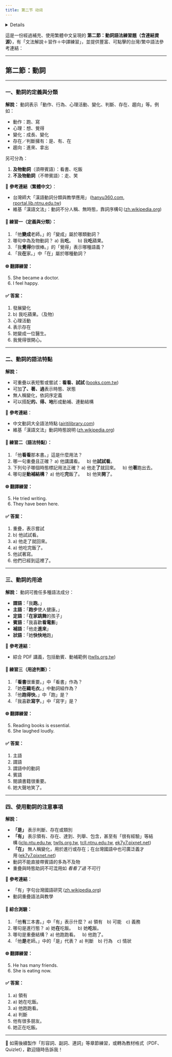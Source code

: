 ```yaml
---
title: 第二节 动词
---
```


<details>

```md

# 第二节 动词

## 一，动词的定义和种类

### （一）

- 表示动作的
- 表示行为的
- 表示心理活动的
- 表示发展变化的
- 表示判断，领有，存在的
- 表示趋向的

### （二）

1. 及物动词
2. 不及物动词

## 二，动词的语法特点

## 三，动词的用途

### （一）做谓语

### （二）做主语

### （三）做定语

### （四）做宾语

### （五）做补语

### （六）做状语

## 四，使用动词时需要注意的几个问题

### （一）是

1. 表示判断
2. 表示存在
3. 表示类别

### （二）有

1. 表示领有
2. 表示存在
3. 表示列举
4. 表示包含
5. 表示达到（某个数量）
6. สามารถใช้ร่วมกับคำนามบางคำ ประกอบเป็นวลีที่มีลักษณะคำคุณศัพท์ สื่อความหมายว่าในด้านนั้นๆมีระดับค่อนข้างสูง
   - 很有经验
   - 很有知识
7. บอกความไม่เจาะจง
8. การเปรียบเทียบ

### （三）在

1. 表示存在
2. 表示位置，处所

### （四）关于动词和宾语

### （五）ประเภท "หยุด เริ่มต้น วินิจฉัย"

### （六）~的，~地

### （七）แสคงความรู้สึกนึกคิดสามารถใช้คำกริยาวิเศษแสดงระดับขยายได้

### （八）关于动词重叠

1. รูปแบบการซ้ำคำและการออกเสียง
2. คำกริยาที่ซ้ำคำได้ และไม่ได้
3. ความหมายเพิ่มของคำกริยาซ้ำคำ
4. ข้อควรระวัง
   1. ซ้ำคำแค่เพียงคำกริยาเท่านั้น บทกรรมซ้ำคำไม่ได้
   2. 一
   3. 了

```
</details>

這是一份經過補充、使用繁體中文呈現的 **第二節：動詞語法練習題（含連結資源）**，有「文法解說＋習作＋中譯練習」，並提供豐富、可點擊的台灣/繁中語法參考連結：

---

## 第二節：動詞

---

### 一、動詞的定義與分類

**解說：**
動詞表示「動作、行為、心理活動、變化、判斷、存在、趨向」等。例如：

* 動作：跑、寫
* 心理：想、覺得
* 變化：成長、變化
* 存在／判斷擁有：是、有、在
* 趨向：進來、拿出

另可分為：

1. **及物動詞**（須帶賓語）：看書、吃飯
2. **不及物動詞**（不帶賓語）：走、笑

📘 **參考連結（繁體中文）**：

* 台灣師大「漢語動詞分類與教學應用」 ([hanyu360.com][1], [rportal.lib.ntnu.edu.tw][2])
* 維基「漢語文法」：動詞不分人稱、無時態，靠詞序構句 ([zh.wikipedia.org][3])

#### 📝 練習一（定義與分類）：

1. 「他**變成**老師。」的「變成」屬於哪類動詞？
2. 哪句中為及物動詞？
   a) 我**吃**。 b) 我**吃**蘋果。
3. 「我**覺得**你很棒。」的「覺得」表示哪種語義？
4. 「我**在**家。」中「在」屬於哪種動詞？

#### 🌐 翻譯練習：

5. She became a doctor.
6. I feel happy.

#### ✅ 答案：

1. 發展變化
2. b) 我吃蘋果。（及物）
3. 心理活動
4. 表示存在
5. 她變成一位醫生。
6. 我覺得很開心。

---

### 二、動詞的語法特點

**解說：**

* 可重疊以表短暫或嘗試：**看看、試試** ([books.com.tw][4])
* 可加**了、著、過**表示時態、狀態
* 無人稱變化，依詞序定義
* 可以搭配**的、得、地**形成動補、連動結構

📘 **參考連結**：

* 中文動詞大全語法特點 ([airitilibrary.com][5])
* 維基「漢語文法」動詞時態說明 ([zh.wikipedia.org][3])

#### 📝 練習二（語法特點）：

1. 「他**看看**那本書。」這是什麼用法？
2. 哪一句重疊且正確？
   a) 他講講看。 b) 他**試試看**。
3. 下列句子哪個時態標記用法正確？
   a) 他走**了**就回來。 b) 他**著**跑出去。
4. 哪句是**動補結構**？
   a) 他吃**完**飯了。 b) 他笑**開**了。

#### 🌐 翻譯練習：

5. He tried writing.
6. They have been here.

#### ✅ 答案：

1. 重疊，表示嘗試
2. b) 他試試看。
3. a) 他走了就回來。
4. a) 他吃完飯了。
5. 他試著寫。
6. 他們已經到這裡了。

---

### 三、動詞的用途

**解說：**
動詞可擔任多種語法成分：

* **謂語**：「我**跑**。」
* **主語**：「**跑步**使人健康。」
* **定語**：「**在家跳舞**的孩子」
* **賓語**：「我喜歡**看電影**」
* **補語**：「他走**進來**」
* **狀語**：「她**快快地**跑」

📘 **參考連結**：

* 綜合 PDF 講義，包括動賓、動補範例 ([twlls.org.tw][6])

#### 📝 練習三（用途判斷）：

1. 「**看書**很重要。」中「看書」作為？
2. 「她**在織毛衣**。」中動詞組作為？
3. 「他**跑得快**。」中「跑」是？
4. 「我喜歡**寫字**。」中「寫字」是？

#### 🌐 翻譯練習：

5. Reading books is essential.
6. She laughed loudly.

#### ✅ 答案：

1. 主語
2. 謂語
3. 謂語中的動詞
4. 賓語
5. 閱讀書籍很重要。
6. 她大聲地笑了。

---

### 四、使用動詞的注意事項

**解說：**

* **「是」** 表示判斷、存在或類別
* **「有」** 表示領有、存在、達到、列舉、包含，甚至有「很有經驗」等結構 ([iclp.ntu.edu.tw][7], [twlls.org.tw][6], [tcll.ntnu.edu.tw][8], [ek7y7.pixnet.net][9])
* **「在」** 無人稱變化，用於進行或存在；在台灣國語中也可廣泛義才用 ([ek7y7.pixnet.net][9])
* 動詞不能直接帶賓語的多為不及物
* 重疊與時態助詞不可混用如 *看看了過* 不可行

📘 **參考連結**：

* 「有」字句台灣國語研究 ([zh.wikipedia.org][10])
* 動詞重疊語法與教學

#### 📝 綜合測驗：

1. 「他**有**三本書。」中「有」表示什麼？
   a) 領有 b) 可能 c) 義務
2. 哪句是進行態？
   a) 她**在**吃飯。 b) 她**吃**飯。
3. 哪句是重疊結構？
   a) 他跑跑看。 b) 他跑了。
4. 「他**是**老師。」中的「是」代表？
   a) 判斷 b) 行為 c) 情狀

#### 🌐 翻譯練習：

5. He has many friends.
6. She is eating now.

#### ✅ 答案：

1. a) 領有
2. a) 她在吃飯。
3. a) 他跑跑看。
4. a) 判斷
5. 他有很多朋友。
6. 她正在吃飯。

---

🎯 如需後續製作「形容詞、副詞、連詞」等章節練習，或轉為教材格式（PDF、Quizlet），歡迎隨時告訴我！

[1]: https://hanyu360.com/portfolio-item/%E2%85%A06-cxbx/?utm_source=chatgpt.com "Ⅰ6. Analysis of part of speech - Chinese360"
[2]: https://rportal.lib.ntnu.edu.tw/bitstreams/a7fb5450-0d60-4c88-b247-e6d66762cf1d/download?utm_source=chatgpt.com "[PDF] 漢語動詞分類的句法搭配與教學應用"
[3]: https://zh.wikipedia.org/zh-hant/%E6%B1%89%E8%AF%AD%E8%AF%AD%E6%B3%95?utm_source=chatgpt.com "漢語文法- 維基百科，自由的百科全書"
[4]: https://www.books.com.tw/products/CN11973721?srsltid=AfmBOorkAuQbba6Kauie_78MJJ7XIyZlYiUhd8ihsbhQOOFlFfvqsEw6&utm_source=chatgpt.com "博客來-動詞重疊與相關格式"
[5]: https://www.airitilibrary.com/Article/Detail?DocID=05779170-200912-201202170009-201202170009-67-113&utm_source=chatgpt.com "漢語動詞與形容詞重疊式之量性對比分析 - 華藝線上圖書館"
[6]: https://www.twlls.org.tw/Attachment/Journal/8.1-5.pdf?utm_source=chatgpt.com "[PDF] 及物輕動詞為分段主要語： 鄒語、台灣華語及閩南語的例證*"
[7]: https://iclp.ntu.edu.tw/upload/download_files/a661b352354b1ea69d507f5b5aa53475.pdf?utm_source=chatgpt.com "[PDF] 漢語動詞分類的句法搭配與教學應用"
[8]: https://www.tcll.ntnu.edu.tw/twnica/downloadfile.php?issue_id=19&paper_id=119&periodicalsPage=2&utm_source=chatgpt.com "[PDF] 台、華語語言接觸下的「有」字句 - 臺灣語文學系"
[9]: https://ek7y7.pixnet.net/blog/post/229333109?utm_source=chatgpt.com "台灣國語的特色-詞彙與句法(引用)"
[10]: https://zh.wikipedia.org/wiki/%E8%87%BA%E7%81%A3%E5%8F%B0%E8%AA%9E%E7%BE%85%E9%A6%AC%E5%AD%97%E6%8B%BC%E9%9F%B3%E6%96%B9%E6%A1%88?utm_source=chatgpt.com "臺灣台語羅馬字拼音方案"

